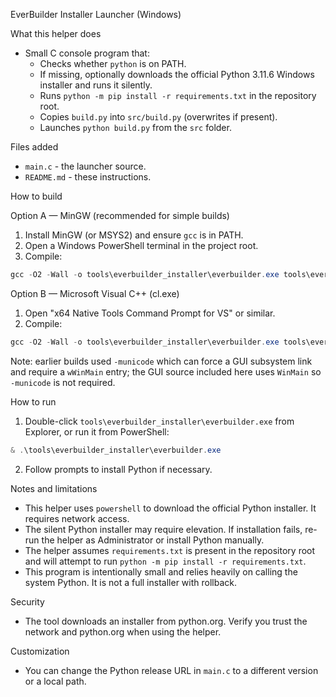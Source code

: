 EverBuilder Installer Launcher (Windows)

What this helper does

- Small C console program that:
  - Checks whether `python` is on PATH.
  - If missing, optionally downloads the official Python 3.11.6 Windows installer and runs it silently.
  - Runs `python -m pip install -r requirements.txt` in the repository root.
  - Copies `build.py` into `src/build.py` (overwrites if present).
  - Launches `python build.py` from the `src` folder.

Files added

- `main.c` - the launcher source.
- `README.md` - these instructions.

How to build

Option A — MinGW (recommended for simple builds)

1. Install MinGW (or MSYS2) and ensure `gcc` is in PATH.
2. Open a Windows PowerShell terminal in the project root.
3. Compile:

```powershell
gcc -O2 -Wall -o tools\everbuilder_installer\everbuilder.exe tools\everbuilder_installer\main.c
```

Option B — Microsoft Visual C++ (cl.exe)

1. Open "x64 Native Tools Command Prompt for VS" or similar.
3. Compile:

```powershell
gcc -O2 -Wall -o tools\everbuilder_installer\everbuilder.exe tools\everbuilder_installer\main.c
```

Note: earlier builds used `-municode` which can force a GUI subsystem link and require a `wWinMain` entry; the GUI source included here uses `WinMain` so `-municode` is not required.

How to run

1. Double-click `tools\everbuilder_installer\everbuilder.exe` from Explorer, or run it from PowerShell:

```powershell
& .\tools\everbuilder_installer\everbuilder.exe
```

2. Follow prompts to install Python if necessary.

Notes and limitations

- This helper uses `powershell` to download the official Python installer. It requires network access.
- The silent Python installer may require elevation. If installation fails, re-run the helper as Administrator or install Python manually.
- The helper assumes `requirements.txt` is present in the repository root and will attempt to run `python -m pip install -r requirements.txt`.
- This program is intentionally small and relies heavily on calling the system Python. It is not a full installer with rollback.

Security

- The tool downloads an installer from python.org. Verify you trust the network and python.org when using the helper.

Customization

- You can change the Python release URL in `main.c` to a different version or a local path.

